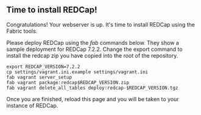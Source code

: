 ## Time to install REDCap!

Congratulations!  Your webserver is up.  It's time to install REDCap using the Fabric tools.

Please deploy REDCap using the _fab_ commands below.
They show a sample deployment for REDCap 7.2.2. Change the export command to install
the redcap zip you have copied into the root of the repository.

    export REDCAP_VERSION=7.2.2
    cp settings/vagrant.ini.example settings/vagrant.ini
    fab vagrant server_setup
    fab vagrant package:redcap$REDCAP_VERSION.zip
    fab vagrant delete_all_tables deploy:redcap-$REDCAP_VERSION.tgz
    
Once you are finished, reload this page and you will be taken to your instance of REDCap.